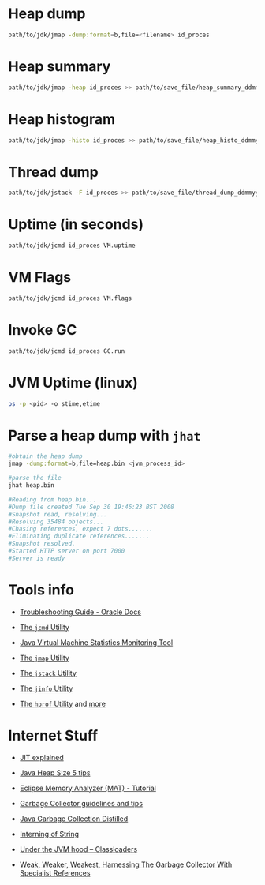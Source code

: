 # Heap dump

```bash
path/to/jdk/jmap -dump:format=b,file=<filename> id_proces
```

# Heap summary

```bash
path/to/jdk/jmap -heap id_proces >> path/to/save_file/heap_summary_ddmmyy_hhmm.log
```

# Heap histogram

```bash
path/to/jdk/jmap -histo id_proces >> path/to/save_file/heap_histo_ddmmyy_hhmm.log
```

# Thread dump 

```bash  
path/to/jdk/jstack -F id_proces >> path/to/save_file/thread_dump_ddmmyy_hhmm.log
```

# Uptime (in seconds)
```bash
path/to/jdk/jcmd id_proces VM.uptime  
```

# VM Flags

```bash  
path/to/jdk/jcmd id_proces VM.flags    
```

# Invoke GC

```bash
path/to/jdk/jcmd id_proces GC.run   
```

# JVM Uptime (linux)
```bash  
ps -p <pid> -o stime,etime    
```
  
# Parse a heap dump with `jhat`
```bash
#obtain the heap dump
jmap -dump:format=b,file=heap.bin <jvm_process_id>

#parse the file
jhat heap.bin

#Reading from heap.bin...
#Dump file created Tue Sep 30 19:46:23 BST 2008
#Snapshot read, resolving...
#Resolving 35484 objects...
#Chasing references, expect 7 dots.......
#Eliminating duplicate references.......
#Snapshot resolved.
#Started HTTP server on port 7000
#Server is ready
```




Tools info 
==============

  * [Troubleshooting Guide - Oracle Docs](https://docs.oracle.com/javase/10/troubleshoot/JSTGD.pdf)

  * [The `jcmd` Utility](https://docs.oracle.com/javase/8/docs/technotes/guides/troubleshoot/tooldescr006.html)

  * [Java Virtual Machine Statistics Monitoring Tool](https://docs.oracle.com/javase/7/docs/technotes/tools/share/jstat.html)
  
  * [The `jmap` Utility](https://docs.oracle.com/javase/8/docs/technotes/guides/troubleshoot/tooldescr014.html)
  
  * [The `jstack` Utility](https://docs.oracle.com/javase/8/docs/technotes/guides/troubleshoot/tooldescr016.html)
  
  * [The `jinfo` Utility](https://docs.oracle.com/javase/8/docs/technotes/guides/troubleshoot/tooldescr013.html)
  
  * [The `hprof` Utility](https://docs.oracle.com/javase/8/docs/technotes/samples/hprof.html) and [more](http://www.brendangregg.com/blog/2014-06-09/java-cpu-sampling-using-hprof.html
)
  
Internet Stuff 
==============

  * [JIT explained](https://plumbr.io/blog/java/do-you-get-just-in-time-compilation)

  * [Java Heap Size 5 tips](https://dzone.com/articles/5-tips-proper-java-heap-size)  

  * [Eclipse Memory Analyzer (MAT) - Tutorial](https://www.vogella.com/tutorials/EclipseMemoryAnalyzer/article.html)
  
  * [Garbage Collector guidelines and tips](https://www.javacodegeeks.com/2013/12/garbage-collector-guidelines-and-tips.html)    
  
  * [Java Garbage Collection Distilled](https://www.infoq.com/articles/Java_Garbage_Collection_Distilled/)      
  
  * [Interning of String](https://www.geeksforgeeks.org/interning-of-string/)        
  
  * [Under the JVM hood – Classloaders](https://www.javacodegeeks.com/2012/12/under-the-jvm-hood-classloaders.html)
  
  * [Weak, Weaker, Weakest, Harnessing The Garbage Collector With Specialist References](https://www.javacodegeeks.com/2012/12/weak-weaker-weakest-harnessing-the-garbage-collector-with-specialist-references.html)        
